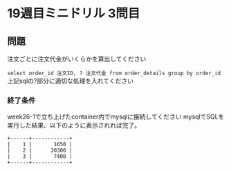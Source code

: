# 19週目ミニドリル 3問目

## 問題

注文ごとに注文代金がいくらかを算出してください

`select order_id 注文ID, ? 注文代金 from order_details group by order_id`
上記sqlの?部分に適切な処理を入れてください

### 終了条件
week26-1で立ち上げたcontainer内でmysqlに接続してください
mysqlでSQLを実行した結果、以下のように表示されれば完了。

```
+------+------------+
|    1 |       1650 |
|    2 |      30300 |
|    3 |       7400 |
+------+------------+
```